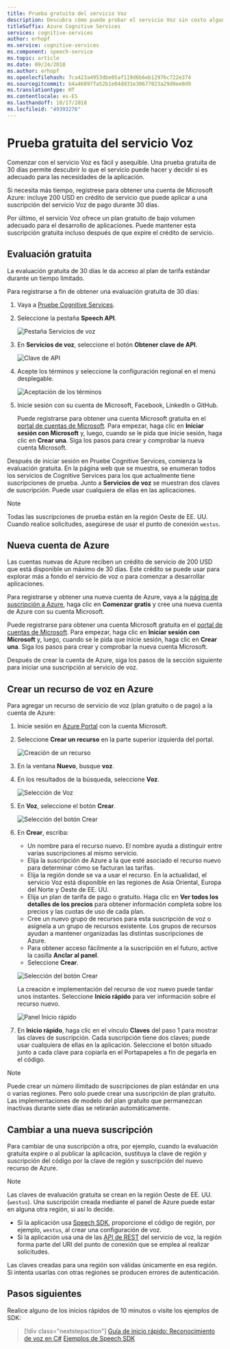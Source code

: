 ```yaml
---
title: Prueba gratuita del servicio Voz
description: Descubra cómo puede probar el servicio Voz sin costo alguno.
titleSuffix: Azure Cognitive Services
services: cognitive-services
author: erhopf
ms.service: cognitive-services
ms.component: speech-service
ms.topic: article
ms.date: 09/24/2018
ms.author: erhopf
ms.openlocfilehash: 7ca423a4953dbe05af119d6b6eb12976c722e374
ms.sourcegitcommit: b4a46897fa52b1e04dd31e30677023a29d9ee0d9
ms.translationtype: HT
ms.contentlocale: es-ES
ms.lasthandoff: 10/17/2018
ms.locfileid: "49393276"
---
```

# <a name="try-the-speech-service-for-free"></a>Prueba gratuita del servicio Voz

Comenzar con el servicio Voz es fácil y asequible. Una prueba gratuita de 30 días permite descubrir lo que el servicio puede hacer y decidir si es adecuado para las necesidades de la aplicación.

Si necesita más tiempo, regístrese para obtener una cuenta de Microsoft Azure: incluye 200 USD en crédito de servicio que puede aplicar a una suscripción del servicio Voz de pago durante 30 días.

Por último, el servicio Voz ofrece un plan gratuito de bajo volumen adecuado para el desarrollo de aplicaciones. Puede mantener esta suscripción gratuita incluso después de que expire el crédito de servicio.

## <a name="free-trial"></a>Evaluación gratuita

La evaluación gratuita de 30 días le da acceso al plan de tarifa estándar durante un tiempo limitado.

Para registrarse a fin de obtener una evaluación gratuita de 30 días:

1. Vaya a [Pruebe Cognitive Services](https://azure.microsoft.com/try/cognitive-services/).

1. Seleccione la pestaña **Speech API**.

   ![Pestaña Servicios de voz](media/index/try-speech-api-free-trial1.png)
   
1. En **Servicios de voz**, seleccione el botón **Obtener clave de API**.

   ![Clave de API](media/index/try-speech-api-free-trial2.png)

1. Acepte los términos y seleccione la configuración regional en el menú desplegable.

   ![Aceptación de los términos](media/index/try-speech-api-free-trial3.png)

1. Inicie sesión con su cuenta de Microsoft, Facebook, LinkedIn o GitHub.

    Puede registrarse para obtener una cuenta Microsoft gratuita en el [portal de cuentas de Microsoft](https://account.microsoft.com/account). Para empezar, haga clic en **Iniciar sesión con Microsoft** y, luego, cuando se le pida que inicie sesión, haga clic en **Crear una**. Siga los pasos para crear y comprobar la nueva cuenta Microsoft.

Después de iniciar sesión en Pruebe Cognitive Services, comienza la evaluación gratuita. En la página web que se muestra, se enumeran todos los servicios de Cognitive Services para los que actualmente tiene suscripciones de prueba. Junto a **Servicios de voz** se muestran dos claves de suscripción. Puede usar cualquiera de ellas en las aplicaciones.

> [!NOTE]
> Todas las suscripciones de prueba están en la región Oeste de EE. UU. Cuando realice solicitudes, asegúrese de usar el punto de conexión `westus`.

## <a name="new-azure-account"></a>Nueva cuenta de Azure

Las cuentas nuevas de Azure reciben un crédito de servicio de 200 USD que está disponible un máximo de 30 días. Este crédito se puede usar para explorar más a fondo el servicio de voz o para comenzar a desarrollar aplicaciones.

Para registrarse y obtener una nueva cuenta de Azure, vaya a la [página de suscripción a Azure](https://azure.microsoft.com/free/ai/), haga clic en **Comenzar gratis** y cree una nueva cuenta de Azure con su cuenta Microsoft.

Puede registrarse para obtener una cuenta Microsoft gratuita en el [portal de cuentas de Microsoft](https://account.microsoft.com/account). Para empezar, haga clic en **Iniciar sesión con Microsoft** y, luego, cuando se le pida que inicie sesión, haga clic en **Crear una**. Siga los pasos para crear y comprobar la nueva cuenta Microsoft.

Después de crear la cuenta de Azure, siga los pasos de la sección siguiente para iniciar una suscripción al servicio de voz.

## <a name="create-a-speech-resource-in-azure"></a>Crear un recurso de voz en Azure

Para agregar un recurso de servicio de voz (plan gratuito o de pago) a la cuenta de Azure:

1. Inicie sesión en [Azure Portal](https://portal.azure.com/) con la cuenta Microsoft.

1. Seleccione **Crear un recurso** en la parte superior izquierda del portal.

    ![Creación de un recurso](media/index/try-speech-api-create-speech1.png)

1. En la ventana **Nuevo**, busque **voz**.

1. En los resultados de la búsqueda, seleccione **Voz**.

    ![Selección de Voz](media/index/try-speech-api-create-speech2.png)

1. En **Voz**, seleccione el botón **Crear**.

    ![Selección del botón Crear](media/index/try-speech-api-create-speech3.png)

1. En **Crear**, escriba:

    * Un nombre para el recurso nuevo. El nombre ayuda a distinguir entre varias suscripciones al mismo servicio.
    * Elija la suscripción de Azure a la que esté asociado el recurso nuevo para determinar cómo se facturan las tarifas.
    * Elija la región donde se va a usar el recurso. En la actualidad, el servicio Voz está disponible en las regiones de Asia Oriental, Europa del Norte y Oeste de EE. UU.
    * Elija un plan de tarifa de pago o gratuito. Haga clic en **Ver todos los detalles de los precios** para obtener información completa sobre los precios y las cuotas de uso de cada plan.
    * Cree un nuevo grupo de recursos para esta suscripción de voz o asígnela a un grupo de recursos existente. Los grupos de recursos ayudan a mantener organizadas las distintas suscripciones de Azure.
    * Para obtener acceso fácilmente a la suscripción en el futuro, active la casilla **Anclar al panel**.
    * Seleccione **Crear**.

    ![Selección del botón Crear](media/index/try-speech-api-create-speech4.png)

    La creación e implementación del recurso de voz nuevo puede tardar unos instantes. Seleccione **Inicio rápido** para ver información sobre el recurso nuevo.

    ![Panel Inicio rápido](media/index/try-speech-api-create-speech5.png)

1. En **Inicio rápido**, haga clic en el vínculo **Claves** del paso 1 para mostrar las claves de suscripción. Cada suscripción tiene dos claves; puede usar cualquiera de ellas en la aplicación. Seleccione el botón situado junto a cada clave para copiarla en el Portapapeles a fin de pegarla en el código.

> [!NOTE]
> Puede crear un número ilimitado de suscripciones de plan estándar en una o varias regiones. Pero solo puede crear una suscripción de plan gratuito. Las implementaciones de modelo del plan gratuito que permanezcan inactivas durante siete días se retirarán automáticamente.

## <a name="switch-to-a-new-subscription"></a>Cambiar a una nueva suscripción

Para cambiar de una suscripción a otra, por ejemplo, cuando la evaluación gratuita expire o al publicar la aplicación, sustituya la clave de región y suscripción del código por la clave de región y suscripción del nuevo recurso de Azure.

> [!NOTE]
> Las claves de evaluación gratuita se crean en la región Oeste de EE. UU. (`westus`). Una suscripción creada mediante el panel de Azure puede estar en alguna otra región, si así lo decide.

* Si la aplicación usa [Speech SDK](speech-sdk.md), proporcione el código de región, por ejemplo, `westus`, al crear una configuración de voz.
* Si la aplicación usa una de las [API de REST](rest-apis.md) del servicio de voz, la región forma parte del URI del punto de conexión que se emplea al realizar solicitudes.

Las claves creadas para una región son válidas únicamente en esa región. Si intenta usarlas con otras regiones se producen errores de autenticación.

## <a name="next-steps"></a>Pasos siguientes

Realice alguno de los inicios rápidos de 10 minutos o visite los ejemplos de SDK:

> [!div class="nextstepaction"]
> [Guía de inicio rápido: Reconocimiento de voz en C#](quickstart-csharp-dotnet-windows.md)
> [Ejemplos de Speech SDK](speech-sdk.md#get-the-samples)

